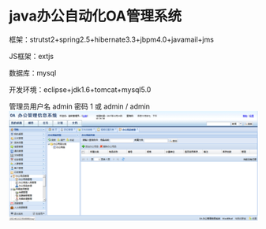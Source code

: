 # java办公自动化OA管理系统


框架：strutst2+spring2.5+hibernate3.3+jbpm4.0+javamail+jms

JS框架：extjs

数据库：mysql

开发环境：eclipse+jdk1.6+tomcat+mysql5.0

管理员用户名 admin 密码 1   或 admin / admin
![image](https://github.com/ghuan/springmvc/blob/master/WebContent/images/oa.png)
